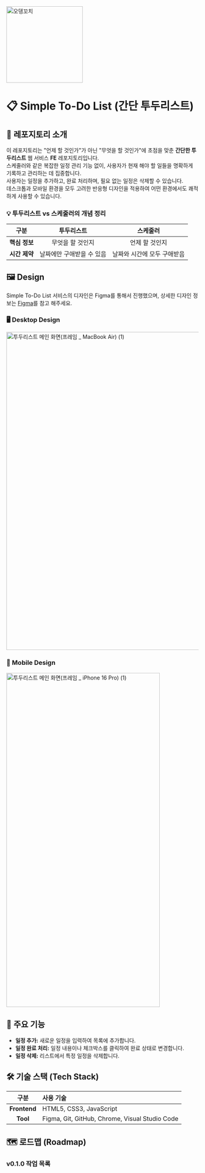 <img width="200" height="200" alt="오뎅꼬치" src="https://github.com/user-attachments/assets/a0d4ffb9-b47b-4d5d-ba7a-e252a801ec6f" />

# 📋 Simple To-Do List (간단 투두리스트)

## 🌟 레포지토리 소개
이 레포지토리는 "언제 할 것인가"가 아닌 "무엇을 할 것인가"에 초점을 맞춘 **간단한 투두리스트** 웹 서비스 **FE** 레포지토리입니다.   
스케줄러와 같은 복잡한 일정 관리 기능 없이, 사용자가 현재 해야 할 일들을 명확하게 기록하고 관리하는 데 집중합니다.   
사용자는 일정을 추가하고, 완료 처리하며, 필요 없는 일정은 삭제할 수 있습니다.   
데스크톱과 모바일 환경을 모두 고려한 반응형 디자인을 적용하여 어떤 환경에서도 쾌적하게 사용할 수 있습니다.

### 💡 투두리스트 vs 스케줄러의 개념 정리
| 구분 | 투두리스트 | 스케줄러 |
| :---: | :---: | :---: |
| **핵심 정보** | 무엇을 할 것인지 | 언제 할 것인지 |
| **시간 제약** | 날짜에만 구애받을 수 있음 | 날짜와 시간에 모두 구애받음 |

## 🖼️ Design
Simple To-Do List 서비스의 디자인은 Figma를 통해서 진행했으며, 상세한 디자인 정보는 [Figma](https://www.figma.com/design/gjvI7c86djUA8cgDnukgwu/%ED%88%AC%EB%91%90%EB%A6%AC%EC%8A%A4%ED%8A%B8-%EC%9B%90%ED%8E%98%EC%9D%B4%EC%A7%80-?node-id=0-1&p=f&t=J5WyC0INtw0Hwe5A-0)를 참고 해주세요.

### 🖥️ Desktop Design
<img width="1280" height="832" alt="투두리스트 메인 화면(프레임 _ MacBook Air) (1)" src="https://github.com/user-attachments/assets/5dff7d20-4880-43f4-a620-df7a01b41cd4" />

### 📱 Mobile Design
<img width="402" height="874" alt="투두리스트 메인 화면(프레임 _ iPhone 16 Pro) (1)" src="https://github.com/user-attachments/assets/95b7e65f-115c-4c25-894a-1323f15d05ca" />

## 🚀 주요 기능
* **일정 추가:** 새로운 일정을 입력하여 목록에 추가합니다.
* **일정 완료 처리:** 일정 내용이나 체크박스를 클릭하여 완료 상태로 변경합니다.
* **일정 삭제:** 리스트에서 특정 일정을 삭제합니다.

## 🛠️ 기술 스택 (Tech Stack)
| 구분 | 사용 기술 |
| :---: | :--- |
| **Frontend** | HTML5, CSS3, JavaScript |
| **Tool** | Figma, Git, GitHub, Chrome, Visual Studio Code |

## 🗺️ 로드맵 (Roadmap)

### v0.1.0 작업 목록
